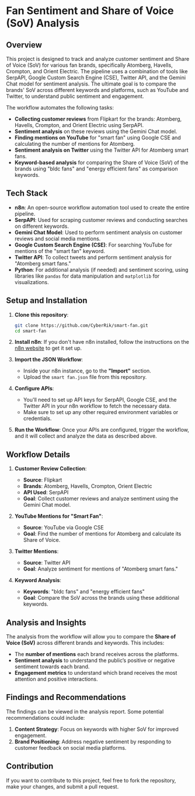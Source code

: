 
# Fan Sentiment and Share of Voice (SoV) Analysis

## Overview

This project is designed to track and analyze customer sentiment and Share of Voice (SoV) for various fan brands, specifically Atomberg, Havells, Crompton, and Orient Electric. The pipeline uses a combination of tools like SerpAPI, Google Custom Search Engine (CSE), Twitter API, and the Gemini Chat model for sentiment analysis. The ultimate goal is to compare the brands' SoV across different keywords and platforms, such as YouTube and Twitter, to understand public sentiment and engagement.

The workflow automates the following tasks:

- **Collecting customer reviews** from Flipkart for the brands: Atomberg, Havells, Crompton, and Orient Electric using SerpAPI.
- **Sentiment analysis** on these reviews using the Gemini Chat model.
- **Finding mentions on YouTube** for "smart fan" using Google CSE and calculating the number of mentions for Atomberg.
- **Sentiment analysis on Twitter** using the Twitter API for Atomberg smart fans.
- **Keyword-based analysis** for comparing the Share of Voice (SoV) of the brands using "bldc fans" and "energy efficient fans" as comparison keywords.

## Tech Stack

- **n8n**: An open-source workflow automation tool used to create the entire pipeline.
- **SerpAPI**: Used for scraping customer reviews and conducting searches on different keywords.
- **Gemini Chat Model**: Used to perform sentiment analysis on customer reviews and social media mentions.
- **Google Custom Search Engine (CSE)**: For searching YouTube for mentions of the "smart fan" keyword.
- **Twitter API**: To collect tweets and perform sentiment analysis for "Atomberg smart fans."
- **Python**: For additional analysis (if needed) and sentiment scoring, using libraries like `pandas` for data manipulation and `matplotlib` for visualizations.

## Setup and Installation

1. **Clone this repository**:
   ```bash
   git clone https://github.com/CyberRik/smart-fan.git
   cd smart-fan
   ```

2. **Install n8n**:
   If you don't have n8n installed, follow the instructions on the [n8n website](https://n8n.io/) to get it set up.

3. **Import the JSON Workflow**:
   - Inside your n8n instance, go to the **"Import"** section.
   - Upload the `smart fan.json` file from this repository.

4. **Configure APIs**:
   - You'll need to set up API keys for SerpAPI, Google CSE, and the Twitter API in your n8n workflow to fetch the necessary data.
   - Make sure to set up any other required environment variables or credentials.

5. **Run the Workflow**:
   Once your APIs are configured, trigger the workflow, and it will collect and analyze the data as described above.

## Workflow Details

1. **Customer Review Collection**:
   - **Source**: Flipkart
   - **Brands**: Atomberg, Havells, Crompton, Orient Electric
   - **API Used**: SerpAPI
   - **Goal**: Collect customer reviews and analyze sentiment using the Gemini Chat model.

2. **YouTube Mentions for "Smart Fan"**:
   - **Source**: YouTube via Google CSE
   - **Goal**: Find the number of mentions for Atomberg and calculate its Share of Voice.

3. **Twitter Mentions**:
   - **Source**: Twitter API
   - **Goal**: Analyze sentiment for mentions of "Atomberg smart fans."

4. **Keyword Analysis**:
   - **Keywords**: "bldc fans" and "energy efficient fans"
   - **Goal**: Compare the SoV across the brands using these additional keywords.

## Analysis and Insights

The analysis from the workflow will allow you to compare the **Share of Voice (SoV)** across different brands and keywords. This includes:

- The **number of mentions** each brand receives across the platforms.
- **Sentiment analysis** to understand the public’s positive or negative sentiment towards each brand.
- **Engagement metrics** to understand which brand receives the most attention and positive interactions.

## Findings and Recommendations

The findings can be viewed in the analysis report. Some potential recommendations could include:

1. **Content Strategy**: Focus on keywords with higher SoV for improved engagement.
2. **Brand Positioning**: Address negative sentiment by responding to customer feedback on social media platforms.

## Contribution

If you want to contribute to this project, feel free to fork the repository, make your changes, and submit a pull request.
